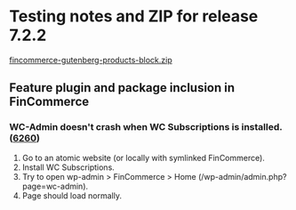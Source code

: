 # Testing notes and ZIP for release 7.2.2

[fincommerce-gutenberg-products-block.zip](https://github.com/dieselfox1/fincommerce-gutenberg-products-block/files/8495877/fincommerce-gutenberg-products-block.zip)

## Feature plugin and package inclusion in FinCommerce

### WC-Admin doesn't crash when WC Subscriptions is installed. ([6260](https://github.com/dieselfox1/fincommerce-gutenberg-products-block/pull/6260))

1. Go to an atomic website (or locally with symlinked FinCommerce).
2. Install WC Subscriptions.
3. Try to open wp-admin > FinCommerce > Home (/wp-admin/admin.php?page=wc-admin).
4. Page should load normally.

